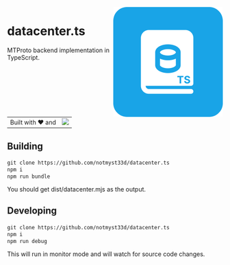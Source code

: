 <img src="https://github.com/notmyst33d/Misc/raw/static/datacenterts.png" align="right">

# datacenter.ts
MTProto backend implementation in TypeScript.
<p align="center">
  <table>
    <tr>
      <td valign="middle">Built with ❤️ and </td>
      <td valign="top"><img src="https://upload.wikimedia.org/wikipedia/commons/thumb/4/4c/Typescript_logo_2020.svg/240px-Typescript_logo_2020.svg.png" width="72"></td>        
    </tr>
  </table>
</p>

## Building
```
git clone https://github.com/notmyst33d/datacenter.ts
npm i
npm run bundle
```

You should get dist/datacenter.mjs as the output.

## Developing
```
git clone https://github.com/notmyst33d/datacenter.ts
npm i
npm run debug
```

This will run in monitor mode and will watch for source code changes.
